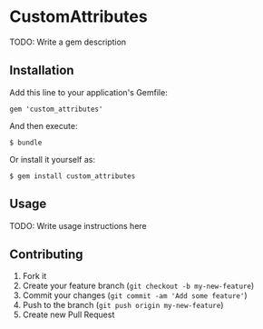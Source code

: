 # CustomAttributes

TODO: Write a gem description

## Installation

Add this line to your application's Gemfile:

    gem 'custom_attributes'

And then execute:

    $ bundle

Or install it yourself as:

    $ gem install custom_attributes

## Usage

TODO: Write usage instructions here

## Contributing

1. Fork it
2. Create your feature branch (`git checkout -b my-new-feature`)
3. Commit your changes (`git commit -am 'Add some feature'`)
4. Push to the branch (`git push origin my-new-feature`)
5. Create new Pull Request
